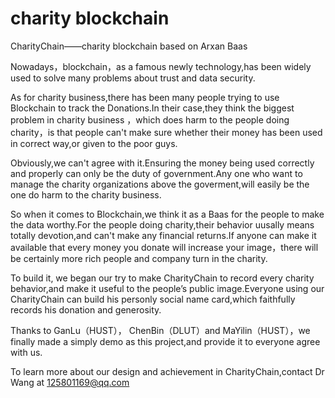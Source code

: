 # charity blockchain
CharityChain——charity blockchain based on Arxan Baas

Nowadays，blockchain，as a famous newly technology,has been widely used to solve many problems about trust and data security.

As for charity business,there has been many people trying to use Blockchain to track the Donations.In their case,they think the biggest problem in charity business ，which does harm to the people doing charity，is that people can't make sure whether their money has been used in correct way,or given to the poor guys.

Obviously,we can't agree with it.Ensuring the money being used correctly and properly can only be the duty of government.Any one who want to manage the charity organizations above the goverment,will easily be the one do harm to the charity business.

So when it comes to Blockchain,we think it as a Baas for the people to make the data worthy.For the people doing charity,their behavior uusally means totally devotion,and can't make any financial returns.If anyone can make it available that every money you donate will increase your image，there will be certainly more rich people and company turn in the charity.

To build it, we began our try to make CharityChain to record every charity behavior,and make it useful to the people’s public image.Everyone using our CharityChain can build his personly social name card,which faithfully records his donation and generosity.

Thanks to GanLu（HUST）， ChenBin（DLUT）and MaYilin（HUST），we finally made a simply demo as this project,and provide it to everyone agree with us.

To learn more about our design and achievement in CharityChain,contact Dr Wang at 125801169@qq.com
